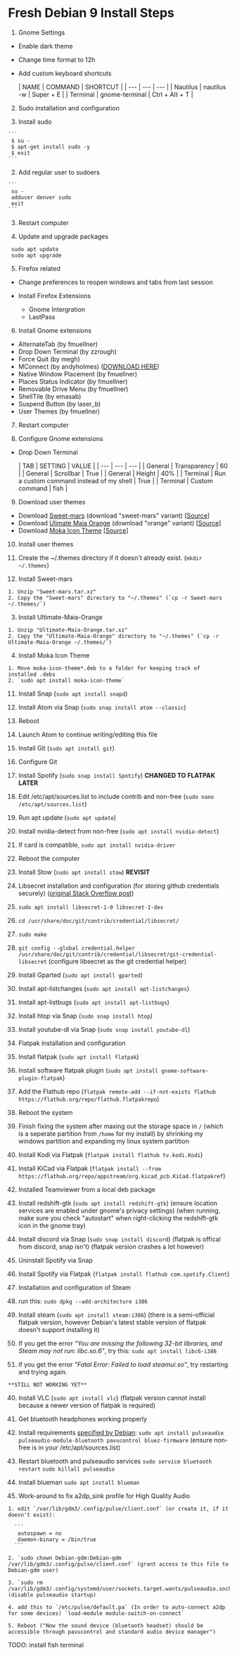 # Fresh Debian 9 Install Steps

1. Gnome Settings

  - Enable dark theme
  - Change time format to 12h
  - Add custom keyboard shortcuts

    | NAME | COMMAND | SHORTCUT | | --- | --- | --- | | Nautilus | nautilus -w | Super + E | | Terminal | gnome-terminal | Ctrl + Alt + T |

2. Sudo installation and configuration

  1. Install sudo

    ```
     $ su -
     $ apt-get install sudo -y
     $ exit
    ```

  2. Add regular user to sudoers

    ```
     su -
     adduser denver sudo
     exit
    ```

3. Restart computer

4. Update and upgrade packages

  ```
   sudo apt update
   sudo apt upgrade
  ```

5. Firefox related

  - Change preferences to reopen windows and tabs from last session
  - Install Firefox Extensions

    - Gnome Intergration
    - LastPass

6. Install Gnome extensions

  - AlternateTab (by fmuellner)
  - Drop Down Terminal (by zzrough)
  - Force Quit (by megh)
  - MConnect (by andyholmes) ([DOWNLOAD HERE](https://github.com/andyholmes/gnome-shell-extension-mconnect))
  - Native Window Placement (by fmuellner)
  - Places Status Indicator (by fmuellner)
  - Removable Drive Menu (by fmuellner)
  - ShellTile (by emasab)
  - Suspend Button (by laser_b)
  - User Themes (by fmuellner)

7. Restart computer

8. Configure Gnome extensions

  - Drop Down Terminal

    | TAB | SETTING | VALUE | | --- | --- | --- | | General | Transparency | 60 | | General | Scrollbar | True | | General | Height | 40% | | Terminal | Run a custom command instead of my shell | True | | Terminal | Custom command | fish |

9. Download user themes

  - Download [Sweet-mars](https://www.gnome-look.org/p/1253385/) (download "sweet-mars" variant) [[Source](https://github.com/EliverLara/Sweet)]
  - Download [Ulimate Maia Orange](https://www.gnome-look.org/p/1253385/) (download "orange" variant) [[Source](https://github.com/bolimage/Ultimate-Maia)]
  - Download [Moka Icon Theme](https://snwh.org/moka/download) [[Source](https://github.com/snwh/moka-icon-theme)]

10. Install user themes

  1. Create the ~/.themes directory if it doesn't already exist. (`mkdir ~/.themes`)
  2. Install Sweet-mars

    1. Unzip "Sweet-mars.tar.xz"
    2. Copy the "Sweet-mars" directory to "~/.themes" (`cp -r Sweet-mars ~/.themes/`)

  3. Install Ultimate-Maia-Orange

    1. Unzip "Ultimate-Maia-Orange.tar.xz"
    2. Copy the "Ultimate-Maia-Orange" directory to "~/.themes" (`cp -r Ultimate-Maia-Orange ~/.themes/`)

  4. Install Moka Icon Theme

    1. Move moka-icon-theme*.deb to a folder for keeping track of installed .debs
    2. `sudo apt install moka-icon-theme`

11. Install Snap (`sudo apt install snapd`)

12. Install Atom via Snap (`sudo snap install atom --classic`)

13. Reboot

14. Launch Atom to continue writing/editing this file

15. Install Git (`sudo apt install git`)

16. Configure Git

17. Install Spotify (`sudo snap install Spotify`) **CHANGED TO FLATPAK LATER**

18. Edit /etc/apt/sources.list to include contrib and non-free (`sudo nano /etc/apt/sources.list`)

19. Run apt update (`sudo apt update`)

20. Install nvidia-detect from non-free (`sudo apt install nvidia-detect`)

21. If card is compatible, `sudo apt install nvidia-driver`

22. Reboot the computer

23. Install Stow (`sudo apt install stow`) **REVISIT**

24. Libsecret installation and configuration (for storing github credentials securely) ([original Stack Overflow post](https://askubuntu.com/questions/773455/what-is-the-correct-way-to-use-git-with-gnome-keyring-and-https-repos))

  1. `sudo apt install libsecret-1-0 libsecret-1-dev`

  2. `cd /usr/share/doc/git/contrib/credential/libsecret/`

  3. `sudo make`

  4. `git config --global credential.helper /usr/share/doc/git/contrib/credential/libsecret/git-credential-libsecret` (configure libsecret as the git credential helper)

25. Install Gparted (`sudo apt install gparted`)

26. Install apt-listchanges (`sudo apt install apt-listchanges`)

27. Install apt-listbugs (`sudo apt install apt-listbugs`)

28. Install htop via Snap (`sudo snap install htop`)

29. Install youtube-dl via Snap (`sudo snap install youtube-dl`)

30. Flatpak installation and configuration

  1. Install flatpak (`sudo apt install flatpak`)

  2. Install software flatpak plugin (`sudo apt install gnome-software-plugin-flatpak`)

  3. Add the Flathub repo (`flatpak remote-add --if-not-exists flathub https://flathub.org/repo/flathub.flatpakrepo`)

  4. Reboot the system

31. Finish fixing the system after maxing out the storage space in `/` (which is a seperate partition from `/home` for my install) by shrinking my windows partition and expanding my linux system partition

32. Install Kodi via Flatpak (`flatpak install flathub tv.kodi.Kodi`)

33. Install KiCad via Flatpak (`flatpak install --from https://flathub.org/repo/appstream/org.kicad_pcb.KiCad.flatpakref`)

34. Installed Teamviewer from a local deb package

35. Install redshift-gtk (`sudo apt install redshift-gtk`) (ensure location services are enabled under gnome's privacy settings) (when running, make sure you check "autostart" when right-clicking the redshift-gtk icon in the gnome tray)

36. Install discord via Snap (`sudo snap install discord`) (flatpak is offical from discord, snap isn't) (flatpak version crashes a lot however)

37. Uninstall Spotify via Snap

38. Install Spotify via Flatpak (`flatpak install flathub com.spotify.Client`)

39. Installation and configuration of Steam

  1. run this: `sudo dpkg --add-architecture i386`

  2. Install steam (`sudo apt install steam:i386`) (there is a semi-official flatpak version, however Debian's latest stable version of flatpak doesn't support installing it)

  3. If you get the error _"You are missing the following 32-bit libraries, and Steam may not run: libc.so.6"_, try this: `sudo apt install libc6-i386`

  4. if you get the error _"Fatal Error: Failed to load steamui.so"_, try restarting and trying again.

    **STILL NOT WORKING YET**

40. Install VLC (`sudo apt install vlc`) (flatpak version cannot install because a newer version of flatpak is required)

41. Get bluetooth headphones working properly

  1. Install requirements [specified by Debian](https://wiki.debian.org/BluetoothUser/a2dp): `sudo apt install pulseaudio pulseaudio-module-bluetooth pavucontrol bluez-firmware` (ensure non-free is in your /etc/apt/sources.list)

  2. Restart bluetooth and pulseaudio services `sudo service bluetooth restart` `sudo killall pulseaudio`

  3. Install blueman `sudo apt install blueman`

  4. Work-around to fix a2dp_sink profile for High Quality Audio

    1. edit `/var/lib/gdm3/.config/pulse/client.conf` (or create it, if it doesn't exist):

      ```
       autospawn = no
       daemon-binary = /bin/true
      ```

    2. `sudo chown Debian-gdm:Debian-gdm /var/lib/gdm3/.config/pulse/client.conf` (grant access to this file to Debian-gdm user)

    3. `sudo rm /var/lib/gdm3/.config/systemd/user/sockets.target.wants/pulseaudio.socket` (disable pulseaudio startup)

    4. add this to `/etc/pulse/default.pa` (In order to auto-connect a2dp for some devices) `load-module module-switch-on-connect`

    5. Reboot ("Now the sound device (bluetooth headset) should be accessible through pavucontrol and standard audio device manager")

TODO: install fish terminal

